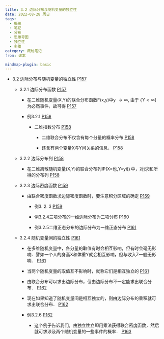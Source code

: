 ```yaml
---
title: 3.2 边际分布与随机变量的独立性
date: 2022-08-28 周日
tags:
  - 概统
  - 笔记
  - 分布
  - 思维导图
  - 独立性
  - 多维
category: 概统笔记
from: 课本

mindmap-plugin: basic
---
```


-   3.2 边际分布与随机变量的独立性 [P157](bookxnotepro://opennote/?nb=%7B9b322c24-8e0d-49e7-9bb8-dda3470d6282%7D&book=5ef7039c6fb568e87b1c7417b6d46f14&page=157&x=276&y=428&id=203&uuid=0a2bfb5accca7f29feb1bc664d023e78)
    
    -   3.2.1 边际分布函数 [P157](bookxnotepro://opennote/?nb=%7B9b322c24-8e0d-49e7-9bb8-dda3470d6282%7D&book=5ef7039c6fb568e87b1c7417b6d46f14&page=157&x=130&y=584&id=204&uuid=e88db8a883571c8ecfdfb4ee2ad2ac1c)
        
        -   在二维随机变量(X,Y)的联合分布函数F(x,y)中y $\rightarrow \infty \text {, 由于 }\{Y<\infty\}$为必然事件，故可得 [P157](bookxnotepro://opennote/?nb=%7B9b322c24-8e0d-49e7-9bb8-dda3470d6282%7D&book=5ef7039c6fb568e87b1c7417b6d46f14&page=157&x=269&y=613&id=205&uuid=1f4201fee87cfafa5da5cf0309f4553c)
            
        -   例3.2.1 [P158](bookxnotepro://opennote/?nb=%7B9b322c24-8e0d-49e7-9bb8-dda3470d6282%7D&book=5ef7039c6fb568e87b1c7417b6d46f14&page=158&x=84&y=256&id=206&uuid=c689280222490fd3a53356a08d69a89f)
            
            -   二维指数分布 [P158](bookxnotepro://opennote/?nb=%7B9b322c24-8e0d-49e7-9bb8-dda3470d6282%7D&book=5ef7039c6fb568e87b1c7417b6d46f14&page=158&x=148&y=304&id=207&uuid=aa3f9446131f64cef8be0f2d88e8adee)
                
                -   二维联合分布不仅含有每个分量的概率分布 [P158](bookxnotepro://opennote/?nb=%7B9b322c24-8e0d-49e7-9bb8-dda3470d6282%7D&book=5ef7039c6fb568e87b1c7417b6d46f14&page=158&x=269&y=421&id=208&uuid=c2829271c15d16e99f60d9324990dfc7)
                    
                -   还含有两个变量X与Y间关系的信息， [P158](bookxnotepro://opennote/?nb=%7B9b322c24-8e0d-49e7-9bb8-dda3470d6282%7D&book=5ef7039c6fb568e87b1c7417b6d46f14&page=158&x=237&y=430&id=209&uuid=47a5ed1ede88bfb5eaaaf55c64de0e10)
                    
    -   3.2.2 边际分布列 [P158](bookxnotepro://opennote/?nb=%7B9b322c24-8e0d-49e7-9bb8-dda3470d6282%7D&book=5ef7039c6fb568e87b1c7417b6d46f14&page=158&x=91&y=460&id=210&uuid=3cf2a897df81702ceb7d03c0d808c3b1)
        
        -   在二维离散随机变量(X,Y)的联合分布列IP(X=也,Y=yi)｝中，对j求和所得的分布列 [P158](bookxnotepro://opennote/?nb=%7B9b322c24-8e0d-49e7-9bb8-dda3470d6282%7D&book=5ef7039c6fb568e87b1c7417b6d46f14&page=158&x=236&y=492&id=211&uuid=187c617f36a9fcb3dcfd9023111e68bd)
            
    -   3.2.3 边际密度函数 [P159](bookxnotepro://opennote/?nb=%7B9b322c24-8e0d-49e7-9bb8-dda3470d6282%7D&book=5ef7039c6fb568e87b1c7417b6d46f14&page=159&x=132&y=245&id=212&uuid=ba76d07a4068b7f4378b115055d0bbbb)
        
        -   由联合密度函数求边际密度函数时，要注意积分区域的确定 [P159](bookxnotepro://opennote/?nb=%7B9b322c24-8e0d-49e7-9bb8-dda3470d6282%7D&book=5ef7039c6fb568e87b1c7417b6d46f14&page=159&x=234&y=461&id=213&uuid=4d18b02668a93b6fe127ba8f1473a7c1)
            
            -   例3. 2. 3 [P159](bookxnotepro://opennote/?nb=%7B9b322c24-8e0d-49e7-9bb8-dda3470d6282%7D&book=5ef7039c6fb568e87b1c7417b6d46f14&page=159&x=118&y=480&id=214&uuid=f97ef335981184ba5b1ea2a0686856bc)
                
            -   例3.2.4三项分布的一维边际分布为二项分布 [P160](bookxnotepro://opennote/?nb=%7B9b322c24-8e0d-49e7-9bb8-dda3470d6282%7D&book=5ef7039c6fb568e87b1c7417b6d46f14&page=160&x=173&y=521&id=215&uuid=62033b2eb762e118a63332a6c44346d1)
                
            -   例3.2.5二维正态分布的边际分布为一维正态分布 [P161](bookxnotepro://opennote/?nb=%7B9b322c24-8e0d-49e7-9bb8-dda3470d6282%7D&book=5ef7039c6fb568e87b1c7417b6d46f14&page=161&x=217&y=149&id=216&uuid=a7fc3c071693f6f5f7ed71e9bb2c44d4)
                
    -   3.2.4 随机变量间的独立性 [P161](bookxnotepro://opennote/?nb=%7B9b322c24-8e0d-49e7-9bb8-dda3470d6282%7D&book=5ef7039c6fb568e87b1c7417b6d46f14&page=161&x=149&y=644&id=217&uuid=922f0d698e5d236b10728d2ab8612598)
        
        -   在多维随机变量中，各分量的取值有时会相互影响，但有时会毫无影响．譬如一个人的身高X和体重Y就会相互影响，但与收入Z一般无影响． [P161](bookxnotepro://opennote/?nb=%7B9b322c24-8e0d-49e7-9bb8-dda3470d6282%7D&book=5ef7039c6fb568e87b1c7417b6d46f14&page=161&x=270&y=676&id=220&uuid=e6005299385485027e32490904930093)
            
        -   当两个随机变量的取值互不影响时，就称它们是相互独立的 [P161](bookxnotepro://opennote/?nb=%7B9b322c24-8e0d-49e7-9bb8-dda3470d6282%7D&book=5ef7039c6fb568e87b1c7417b6d46f14&page=161&x=270&y=693&id=221&uuid=dbb8a8cec852853e9e197a782d8227e6)
            
        -   由联合分布可以求出边际分布，但由边际分布不一定能求出联合分布． [P162](bookxnotepro://opennote/?nb=%7B9b322c24-8e0d-49e7-9bb8-dda3470d6282%7D&book=5ef7039c6fb568e87b1c7417b6d46f14&page=162&x=231&y=285&id=218&uuid=811a40fc6020587595e7f8200d43cf5d)
            
        -   现在如果知道了随机变量间是相互独立的，则由边际分布的乘积就可求出联合分布． [P162](bookxnotepro://opennote/?nb=%7B9b322c24-8e0d-49e7-9bb8-dda3470d6282%7D&book=5ef7039c6fb568e87b1c7417b6d46f14&page=162&x=231&y=302&id=219&uuid=dd5a6202bf741d0c314c02df1e127067)
            
        -   例3.2.6 [P162](bookxnotepro://opennote/?nb=%7B9b322c24-8e0d-49e7-9bb8-dda3470d6282%7D&book=5ef7039c6fb568e87b1c7417b6d46f14&page=162&x=79&y=329&id=222&uuid=030d79e1ed42bcdfc44aa626f675e1dd)
            
            -   这个例子告诉我们，由独立性立即用乘法获得联合密度函数，然后就可求涉及两个随机变量的一些事件的概率． [P163](bookxnotepro://opennote/?nb=%7B9b322c24-8e0d-49e7-9bb8-dda3470d6282%7D&book=5ef7039c6fb568e87b1c7417b6d46f14&page=163&x=273&y=81&id=223&uuid=7c095379a8aeec7fc35e8fd69c37d58c)